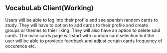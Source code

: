 ## VocabuLab Client(Working)

Users will be able to log into their profile and see spanish random cards to study.  They will have to option to add cards to their profile and create groups or themes to thier liking.  They will also have an option to delete said cards.  The main cards page will start with random card selection but the user will be able to proviede feedback and adjust certain cards frequency of occurence etc.

